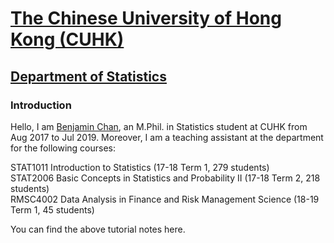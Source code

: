 # <a href = "http://www.cuhk.edu.hk/english/index.html" target = "_blank">The Chinese University of Hong Kong (CUHK)</a>
## <a href = "http://www.sta.cuhk.edu.hk/Home.aspx" target = "_blank">Department of Statistics</a>
### Introduction
Hello, I am <a href = "https://www.linkedin.com/in/benjamin-chan-chun-ho/" target = "_blank">Benjamin Chan</a>, an M.Phil. in Statistics student at CUHK from Aug 2017 to Jul 2019. 
Moreover, I am a teaching assistant at the department for the following courses:

STAT1011 Introduction to Statistics (17-18 Term 1, 279 students)        
STAT2006 Basic Concepts in Statistics and Probability II (17-18 Term 2, 218 students) <br />
RMSC4002 Data Analysis in Finance and Risk Management Science (18-19 Term 1, 45 students) <br />

You can find the above tutorial notes here.
